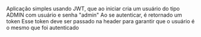 Aplicação simples usando JWT, que ao iniciar cria um usuário do tipo ADMIN com usuário e senha "admin"
Ao se autenticar, é retornado um token
Esse token deve ser passado na header para garantir que o usuário é o mesmo que foi autenticado
